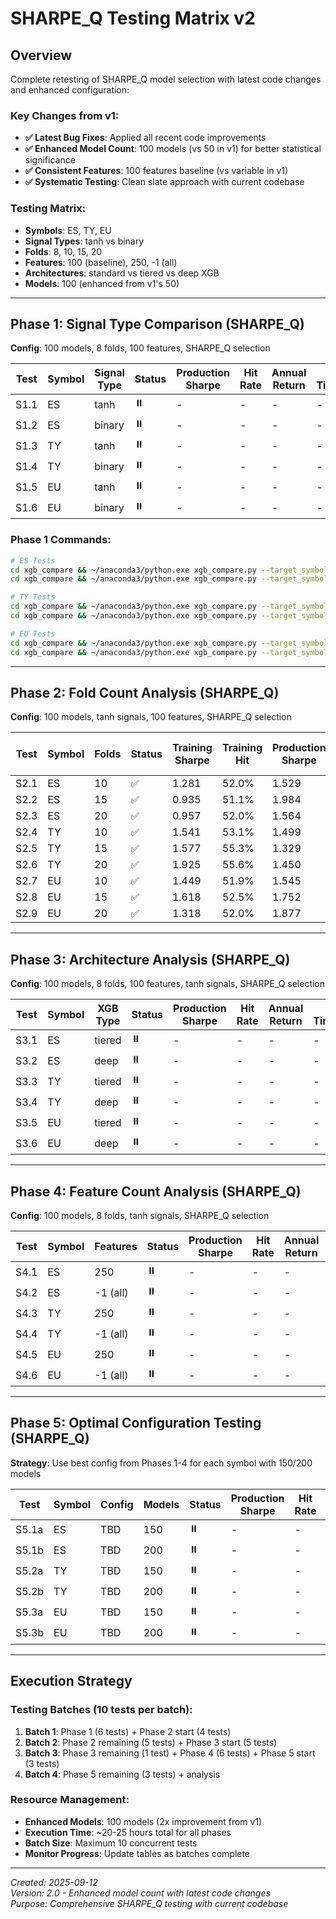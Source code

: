 # SHARPE_Q Testing Matrix v2

## Overview

Complete retesting of SHARPE_Q model selection with latest code changes and enhanced configuration:

### Key Changes from v1:
- **✅ Latest Bug Fixes**: Applied all recent code improvements
- **✅ Enhanced Model Count**: 100 models (vs 50 in v1) for better statistical significance  
- **✅ Consistent Features**: 100 features baseline (vs variable in v1)
- **✅ Systematic Testing**: Clean slate approach with current codebase

### Testing Matrix:
- **Symbols**: ES, TY, EU
- **Signal Types**: tanh vs binary 
- **Folds**: 8, 10, 15, 20
- **Features**: 100 (baseline), 250, -1 (all)
- **Architectures**: standard vs tiered vs deep XGB
- **Models**: 100 (enhanced from v1's 50)

---

## Phase 1: Signal Type Comparison (SHARPE_Q)

**Config**: 100 models, 8 folds, 100 features, SHARPE_Q selection

| Test | Symbol | Signal Type | Status | Production Sharpe | Hit Rate | Annual Return | Log Timestamp |
| ---- | ------ | ----------- | ------ | ----------------- | -------- | ------------- | ------------- |
| S1.1 | ES     | tanh        | ⏸️     | -                 | -        | -             | -             |
| S1.2 | ES     | binary      | ⏸️     | -                 | -        | -             | -             |
| S1.3 | TY     | tanh        | ⏸️     | -                 | -        | -             | -             |
| S1.4 | TY     | binary      | ⏸️     | -                 | -        | -             | -             |
| S1.5 | EU     | tanh        | ⏸️     | -                 | -        | -             | -             |
| S1.6 | EU     | binary      | ⏸️     | -                 | -        | -             | -             |

### Phase 1 Commands:
```bash
# ES Tests
cd xgb_compare && ~/anaconda3/python.exe xgb_compare.py --target_symbol "@ES#C" --n_models 100 --n_folds 8 --max_features 100 --q_metric sharpe --log_label "v2_S1.1_ES_tanh"
cd xgb_compare && ~/anaconda3/python.exe xgb_compare.py --target_symbol "@ES#C" --n_models 100 --n_folds 8 --max_features 100 --binary_signal --q_metric sharpe --log_label "v2_S1.2_ES_binary"

# TY Tests  
cd xgb_compare && ~/anaconda3/python.exe xgb_compare.py --target_symbol "@TY#C" --n_models 100 --n_folds 8 --max_features 100 --q_metric sharpe --log_label "v2_S1.3_TY_tanh"
cd xgb_compare && ~/anaconda3/python.exe xgb_compare.py --target_symbol "@TY#C" --n_models 100 --n_folds 8 --max_features 100 --binary_signal --q_metric sharpe --log_label "v2_S1.4_TY_binary"

# EU Tests
cd xgb_compare && ~/anaconda3/python.exe xgb_compare.py --target_symbol "@EU#C" --n_models 100 --n_folds 8 --max_features 100 --q_metric sharpe --log_label "v2_S1.5_EU_tanh"
cd xgb_compare && ~/anaconda3/python.exe xgb_compare.py --target_symbol "@EU#C" --n_models 100 --n_folds 8 --max_features 100 --binary_signal --q_metric sharpe --log_label "v2_S1.6_EU_binary"
```

---

## Phase 2: Fold Count Analysis (SHARPE_Q)

**Config**: 100 models, tanh signals, 100 features, SHARPE_Q selection

| Test | Symbol | Folds | Status | Training Sharpe | Training Hit | Production Sharpe | Production Hit | Full Timeline Sharpe | Full Timeline Hit | Log Timestamp |
| ---- | ------ | ----- | ------ | --------------- | ------------ | ----------------- | -------------- | -------------------- | ----------------- | ------------- |
| S2.1 | ES     | 10    | ✅     | 1.281           | 52.0%        | 1.529             | 53.6%          | 1.364                | 52.6%             | 20250912_190458 |
| S2.2 | ES     | 15    | ✅     | 0.935           | 51.1%        | 1.984             | 53.2%          | 1.378                | 52.0%             | 20250912_190458 |
| S2.3 | ES     | 20    | ✅     | 0.957           | 52.0%        | 1.564             | 51.8%          | 1.212                | 51.9%             | 20250912_190458 |
| S2.4 | TY     | 10    | ✅     | 1.541           | 53.1%        | 1.499             | 53.8%          | 1.471                | 53.4%             | 20250912_190458 |
| S2.5 | TY     | 15    | ✅     | 1.577           | 55.3%        | 1.329             | 52.0%          | 1.366                | 53.9%             | 20250912_190458 |
| S2.6 | TY     | 20    | ✅     | 1.925           | 55.6%        | 1.450             | 51.6%          | 1.591                | 53.9%             | 20250912_190458 |
| S2.7 | EU     | 10    | ✅     | 1.449           | 51.9%        | 1.545             | 51.8%          | 1.480                | 51.9%             | 20250912_190458 |
| S2.8 | EU     | 15    | ✅     | 1.618           | 52.5%        | 1.752             | 54.6%          | 1.654                | 53.4%             | 20250912_190458 |
| S2.9 | EU     | 20    | ✅     | 1.318           | 52.0%        | 1.877             | 54.6%          | 1.570                | 53.1%             | 20250912_190458 |

---

## Phase 3: Architecture Analysis (SHARPE_Q)

**Config**: 100 models, 8 folds, 100 features, tanh signals, SHARPE_Q selection

| Test | Symbol | XGB Type | Status | Production Sharpe | Hit Rate | Annual Return | Log Timestamp |
| ---- | ------ | -------- | ------ | ----------------- | -------- | ------------- | ------------- |
| S3.1 | ES     | tiered   | ⏸️     | -                 | -        | -             | -             |
| S3.2 | ES     | deep     | ⏸️     | -                 | -        | -             | -             |
| S3.3 | TY     | tiered   | ⏸️     | -                 | -        | -             | -             |
| S3.4 | TY     | deep     | ⏸️     | -                 | -        | -             | -             |
| S3.5 | EU     | tiered   | ⏸️     | -                 | -        | -             | -             |
| S3.6 | EU     | deep     | ⏸️     | -                 | -        | -             | -             |

---

## Phase 4: Feature Count Analysis (SHARPE_Q)

**Config**: 100 models, 8 folds, tanh signals, SHARPE_Q selection

| Test | Symbol | Features | Status | Production Sharpe | Hit Rate | Annual Return | Log Timestamp |
| ---- | ------ | -------- | ------ | ----------------- | -------- | ------------- | ------------- |
| S4.1 | ES     | 250      | ⏸️     | -                 | -        | -             | -             |
| S4.2 | ES     | -1 (all) | ⏸️     | -                 | -        | -             | -             |
| S4.3 | TY     | 250      | ⏸️     | -                 | -        | -             | -             |
| S4.4 | TY     | -1 (all) | ⏸️     | -                 | -        | -             | -             |
| S4.5 | EU     | 250      | ⏸️     | -                 | -        | -             | -             |
| S4.6 | EU     | -1 (all) | ⏸️     | -                 | -        | -             | -             |

---

## Phase 5: Optimal Configuration Testing (SHARPE_Q)

**Strategy**: Use best config from Phases 1-4 for each symbol with 150/200 models

| Test  | Symbol | Config | Models | Status | Production Sharpe | Hit Rate | Log Timestamp |
| ----- | ------ | ------ | ------ | ------ | ----------------- | -------- | ------------- |
| S5.1a | ES     | TBD    | 150    | ⏸️     | -                 | -        | -             |
| S5.1b | ES     | TBD    | 200    | ⏸️     | -                 | -        | -             |
| S5.2a | TY     | TBD    | 150    | ⏸️     | -                 | -        | -             |
| S5.2b | TY     | TBD    | 200    | ⏸️     | -                 | -        | -             |
| S5.3a | EU     | TBD    | 150    | ⏸️     | -                 | -        | -             |
| S5.3b | EU     | TBD    | 200    | ⏸️     | -                 | -        | -             |

---

## Execution Strategy

### Testing Batches (10 tests per batch):
1. **Batch 1**: Phase 1 (6 tests) + Phase 2 start (4 tests)
2. **Batch 2**: Phase 2 remaining (5 tests) + Phase 3 start (5 tests)
3. **Batch 3**: Phase 3 remaining (1 test) + Phase 4 (6 tests) + Phase 5 start (3 tests)
4. **Batch 4**: Phase 5 remaining (3 tests) + analysis

### Resource Management:
- **Enhanced Models**: 100 models (2x improvement from v1)
- **Execution Time**: ~20-25 hours total for all phases
- **Batch Size**: Maximum 10 concurrent tests
- **Monitor Progress**: Update tables as batches complete

---

*Created: 2025-09-12*  
*Version: 2.0 - Enhanced model count with latest code changes*  
*Purpose: Comprehensive SHARPE_Q testing with current codebase*